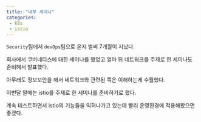 ```yaml
---
title: "내부 세미나"
categories:
 - k8s
 - istio
---
```

```Security```팀에서 ```devOps```팀으로 온지 벌써 7개월이 지났다.

회사에서 쿠버네티스에 대한 세미나를 했었고 얼마 뒤 네트워크를 주제로 한 세미나도 준비해서 발표했다.

아무래도 정보보안을 해서 네트워크와 관련된 쪽은 이해하는게 수월했다.

이번달 말에는 istio를 주제로 한 세미나를 준비하기로 했다.

계속 테스트하면서 istio의 기능들을 익혀나가고 있는데 빨리 운영환경에 적용해봤으면 좋겠다.

